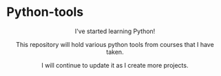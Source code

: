 # Python-tools

<div align="center">I've started learning Python!
  
This repository will hold various python tools from courses that I have taken.

I will continue to update it as I create more projects.</div>
